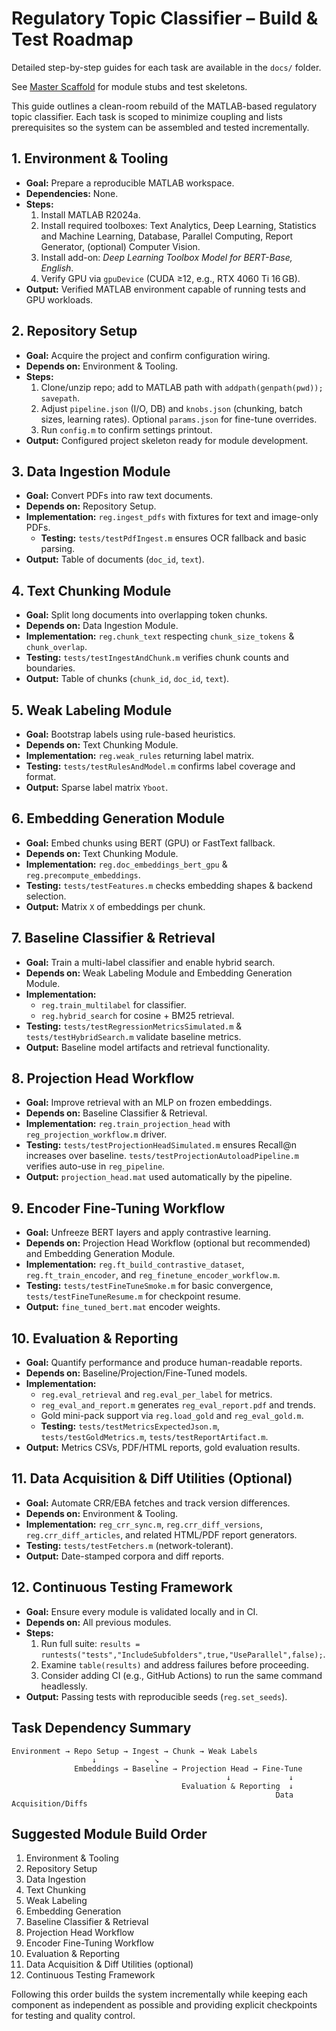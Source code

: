 # Regulatory Topic Classifier – Build & Test Roadmap

Detailed step-by-step guides for each task are available in the `docs/` folder.

See [Master Scaffold](master_scaffold.md) for module stubs and test skeletons.

This guide outlines a clean-room rebuild of the MATLAB-based regulatory topic classifier. Each task is scoped to minimize coupling and lists prerequisites so the system can be assembled and tested incrementally.

## 1. Environment & Tooling
- **Goal:** Prepare a reproducible MATLAB workspace.
- **Dependencies:** None.
- **Steps:**
  1. Install MATLAB R2024a.
  2. Install required toolboxes: Text Analytics, Deep Learning, Statistics and Machine Learning, Database, Parallel Computing, Report Generator, (optional) Computer Vision.
  3. Install add-on: *Deep Learning Toolbox Model for BERT-Base, English*.
  4. Verify GPU via `gpuDevice` (CUDA ≥12, e.g., RTX 4060 Ti 16 GB).
- **Output:** Verified MATLAB environment capable of running tests and GPU workloads.

## 2. Repository Setup
- **Goal:** Acquire the project and confirm configuration wiring.
- **Depends on:** Environment & Tooling.
- **Steps:**
  1. Clone/unzip repo; add to MATLAB path with `addpath(genpath(pwd)); savepath`.
  2. Adjust `pipeline.json` (I/O, DB) and `knobs.json` (chunking, batch sizes, learning rates). Optional `params.json` for fine-tune overrides.
  3. Run `config.m` to confirm settings printout.
- **Output:** Configured project skeleton ready for module development.

## 3. Data Ingestion Module
- **Goal:** Convert PDFs into raw text documents.
- **Depends on:** Repository Setup.
- **Implementation:** `reg.ingest_pdfs` with fixtures for text and image-only PDFs.
  - **Testing:** `tests/testPdfIngest.m` ensures OCR fallback and basic parsing.
- **Output:** Table of documents (`doc_id`, `text`).

## 4. Text Chunking Module
- **Goal:** Split long documents into overlapping token chunks.
- **Depends on:** Data Ingestion Module.
- **Implementation:** `reg.chunk_text` respecting `chunk_size_tokens` & `chunk_overlap`.
- **Testing:** `tests/testIngestAndChunk.m` verifies chunk counts and boundaries.
- **Output:** Table of chunks (`chunk_id`, `doc_id`, `text`).

## 5. Weak Labeling Module
- **Goal:** Bootstrap labels using rule-based heuristics.
- **Depends on:** Text Chunking Module.
- **Implementation:** `reg.weak_rules` returning label matrix.
- **Testing:** `tests/testRulesAndModel.m` confirms label coverage and format.
- **Output:** Sparse label matrix `Yboot`.

## 6. Embedding Generation Module
- **Goal:** Embed chunks using BERT (GPU) or FastText fallback.
- **Depends on:** Text Chunking Module.
- **Implementation:** `reg.doc_embeddings_bert_gpu` & `reg.precompute_embeddings`.
- **Testing:** `tests/testFeatures.m` checks embedding shapes & backend selection.
- **Output:** Matrix `X` of embeddings per chunk.

## 7. Baseline Classifier & Retrieval
- **Goal:** Train a multi-label classifier and enable hybrid search.
- **Depends on:** Weak Labeling Module and Embedding Generation Module.
- **Implementation:**
  - `reg.train_multilabel` for classifier.
  - `reg.hybrid_search` for cosine + BM25 retrieval.
- **Testing:** `tests/testRegressionMetricsSimulated.m` & `tests/testHybridSearch.m` validate baseline metrics.
- **Output:** Baseline model artifacts and retrieval functionality.

## 8. Projection Head Workflow
- **Goal:** Improve retrieval with an MLP on frozen embeddings.
- **Depends on:** Baseline Classifier & Retrieval.
- **Implementation:** `reg.train_projection_head` with `reg_projection_workflow.m` driver.
- **Testing:** `tests/testProjectionHeadSimulated.m` ensures Recall@n increases over baseline. `tests/testProjectionAutoloadPipeline.m` verifies auto-use in `reg_pipeline`.
- **Output:** `projection_head.mat` used automatically by the pipeline.

## 9. Encoder Fine-Tuning Workflow
- **Goal:** Unfreeze BERT layers and apply contrastive learning.
- **Depends on:** Projection Head Workflow (optional but recommended) and Embedding Generation Module.
- **Implementation:** `reg.ft_build_contrastive_dataset`, `reg.ft_train_encoder`, and `reg_finetune_encoder_workflow.m`.
- **Testing:** `tests/testFineTuneSmoke.m` for basic convergence, `tests/testFineTuneResume.m` for checkpoint resume.
- **Output:** `fine_tuned_bert.mat` encoder weights.

## 10. Evaluation & Reporting
- **Goal:** Quantify performance and produce human-readable reports.
- **Depends on:** Baseline/Projection/Fine-Tuned models.
- **Implementation:**
  - `reg.eval_retrieval` and `reg.eval_per_label` for metrics.
  - `reg_eval_and_report.m` generates `reg_eval_report.pdf` and trends.
  - Gold mini-pack support via `reg.load_gold` and `reg_eval_gold.m`.
  - **Testing:** `tests/testMetricsExpectedJson.m`, `tests/testGoldMetrics.m`, `tests/testReportArtifact.m`.
- **Output:** Metrics CSVs, PDF/HTML reports, gold evaluation results.

## 11. Data Acquisition & Diff Utilities (Optional)
- **Goal:** Automate CRR/EBA fetches and track version differences.
- **Depends on:** Environment & Tooling.
- **Implementation:** `reg_crr_sync.m`, `reg.crr_diff_versions`, `reg.crr_diff_articles`, and related HTML/PDF report generators.
- **Testing:** `tests/testFetchers.m` (network-tolerant).
- **Output:** Date-stamped corpora and diff reports.

## 12. Continuous Testing Framework
- **Goal:** Ensure every module is validated locally and in CI.
- **Depends on:** All previous modules.
- **Steps:**
  1. Run full suite: `results = runtests("tests","IncludeSubfolders",true,"UseParallel",false);`.
  2. Examine `table(results)` and address failures before proceeding.
  3. Consider adding CI (e.g., GitHub Actions) to run the same command headlessly.
- **Output:** Passing tests with reproducible seeds (`reg.set_seeds`).

## Task Dependency Summary
```
Environment → Repo Setup → Ingest → Chunk → Weak Labels
                  ↓             ↘
              Embeddings → Baseline → Projection Head → Fine-Tune
                                                ↓             ↓
                                      Evaluation & Reporting  ↓
                                                           Data Acquisition/Diffs
```

## Suggested Module Build Order
1. Environment & Tooling
2. Repository Setup
3. Data Ingestion
4. Text Chunking
5. Weak Labeling
6. Embedding Generation
7. Baseline Classifier & Retrieval
8. Projection Head Workflow
9. Encoder Fine-Tuning Workflow
10. Evaluation & Reporting
11. Data Acquisition & Diff Utilities (optional)
12. Continuous Testing Framework

Following this order builds the system incrementally while keeping each component as independent as possible and providing explicit checkpoints for testing and quality control.
